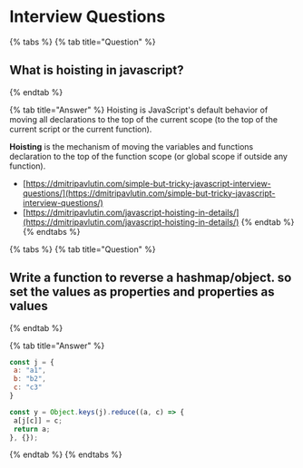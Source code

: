 # Interview Questions

{% tabs %}
{% tab title="Question" %}
## What is hoisting in javascript?
{% endtab %}

{% tab title="Answer" %}
Hoisting is JavaScript's default behavior of moving all declarations to the top of the current scope \(to the top of the current script or the current function\).

**Hoisting** is the mechanism of moving the variables and functions declaration to the top of the function scope \(or global scope if outside any function\).

* [https://dmitripavlutin.com/simple-but-tricky-javascript-interview-questions/](https://dmitripavlutin.com/simple-but-tricky-javascript-interview-questions/)
* [https://dmitripavlutin.com/javascript-hoisting-in-details/](https://dmitripavlutin.com/javascript-hoisting-in-details/)
{% endtab %}
{% endtabs %}

{% tabs %}
{% tab title="Question" %}
## Write a function to reverse a hashmap/object. so set the values as properties and properties as values
{% endtab %}

{% tab title="Answer" %}
```javascript
const j = {
 a: "a1",
 b: "b2",
 c: "c3"
}

const y = Object.keys(j).reduce((a, c) => {
 a[j[c]] = c;
 return a;
}, {});
```
{% endtab %}
{% endtabs %}

